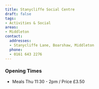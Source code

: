 ```yaml
---
title: Stanycliffe Social Centre
draft: false
tags:
- Activities & Social
areas:
- Middleton
contact:
  addresses:
  - Stanycliffe Lane, Boarshaw, Middleton
  phone:
  - 0161 643 2276
---
```


### Opening Times
* Meals  Thu  11:30 - 2pm / Price £3.50

